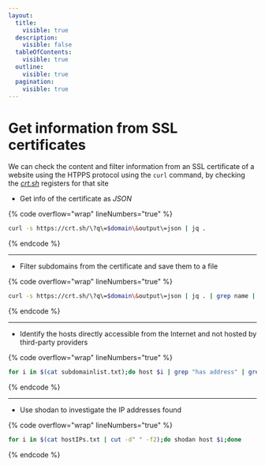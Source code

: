 ```yaml
---
layout:
  title:
    visible: true
  description:
    visible: false
  tableOfContents:
    visible: true
  outline:
    visible: true
  pagination:
    visible: true
---
```


# Get information from SSL certificates

We can check the content and filter information from an SSL certificate of a website using the HTPPS protocol using the `curl` command, by checking the [_crt.sh_](../tools-and-utilities.md#crt.sh) registers for that site

* Get info of the certificate as _JSON_

{% code overflow="wrap" lineNumbers="true" %}
```bash
curl -s https://crt.sh/\?q\=$domain\&output\=json | jq .
```
{% endcode %}

***

* Filter subdomains from the certificate and save them to a file

{% code overflow="wrap" lineNumbers="true" %}
```bash
curl -s https://crt.sh/\?q\=$domain\&output\=json | jq . | grep name | cut -d":" -f2 | grep -v "CN=" | cut -d'"' -f2 | awk '{gsub(/\\n/,"\n");}1;' | sort -u > subdomainlist.txt
```
{% endcode %}

***

* Identify the hosts directly accessible from the Internet and not hosted by third-party providers

{% code overflow="wrap" lineNumbers="true" %}
```bash
for i in $(cat subdomainlist.txt);do host $i | grep "has address" | grep inlanefreight.com | cut -d" " -f1,4;done > hostIPs.txt
```
{% endcode %}

***

* Use shodan to investigate the IP addresses found

{% code overflow="wrap" lineNumbers="true" %}
```bash
for i in $(cat hostIPs.txt | cut -d" " -f2);do shodan host $i;done
```
{% endcode %}
